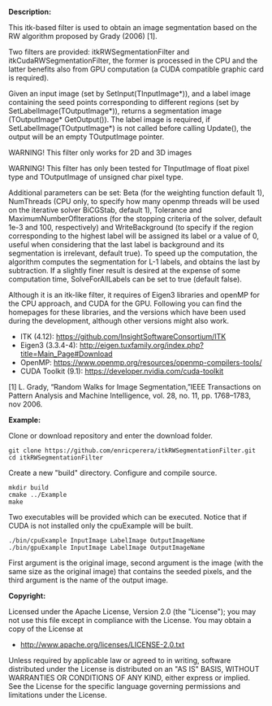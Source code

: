 
**Description:** 

  This itk-based filter is used to obtain an image segmentation based 
  on the RW algorithm proposed by Grady (2006) [1]. 

  Two filters are provided: itkRWSegmentationFilter and 
  itkCudaRWSegmentationFilter, the former is processed in the CPU and 
  the latter benefits also from GPU computation (a CUDA compatible 
  graphic card is required).
  
  Given an input image (set by SetInput(TInputImage*)), and a label 
  image containing the seed points corresponding to different regions
  (set by SetLabelImage(TOutputImage*)), returns a segmentation image
  (TOutputImage* GetOutput()). The label image is required, if 
  SetLabelImage(TOutputImage*) is not called before calling Update(),
  the output will be an empty TOutputImage pointer.

  WARNING! This filter only works for 2D and 3D images

  WARNING! This filter has only been tested for TInputImage of float 
  pixel type and TOutputImage of unsigned char pixel type.

  Additional parameters can be set: Beta (for the weighting function
  default 1), NumThreads (CPU only, to specify how many openmp threads 
  will be used on the iterative solver BiCGStab, default 1), Tolerance 
  and MaximumNumberOfIterations (for the stopping criteria of the solver,
  default 1e-3 and 100, respectively) and WriteBackground (to specify
  if the region corresponding to the highest label will be assigned 
  its label or a value of 0, useful when considering that the last 
  label is background and its segmentation is irrelevant, default true).
  To speed up the computation, the algorithm computes the segmentation
  for L-1 labels, and obtains the last by subtraction. If a slightly 
  finer result is desired at the expense of some computation time, 
  SolveForAllLabels can be set to true (default false).

  Although it is an itk-like filter, it requires of Eigen3 libraries
  and openMP for the CPU approach, and CUDA for the GPU. Following you 
  can find the homepages for these libraries, and the versions which have 
  been used during the development, although other versions might also 
  work.

  - ITK (4.12): https://github.com/InsightSoftwareConsortium/ITK
  - Eigen3 (3.3.4-4): http://eigen.tuxfamily.org/index.php?title=Main_Page#Download
  - OpenMP: https://www.openmp.org/resources/openmp-compilers-tools/
  - CUDA Toolkit (9.1): https://developer.nvidia.com/cuda-toolkit 

  [1] L. Grady, “Random Walks for Image Segmentation,”IEEE 
      Transactions on Pattern Analysis and Machine Intelligence, 
      vol. 28, no. 11, pp. 1768–1783, nov 2006.


**Example:**

  Clone or download repository and enter the download folder.

    git clone https://github.com/enricperera/itkRWSegmentationFilter.git
    cd itkRWSegmentationFilter

  Create a new "build" directory. Configure and compile source.

    mkdir build
    cmake ../Example
    make

  Two executables will be provided which can be executed. Notice that if
  CUDA is not installed only the cpuExample will be built.

    ./bin/cpuExample InputImage LabelImage OutputImageName
    ./bin/gpuExample InputImage LabelImage OutputImageName

  First argument is the original image, second argument is the image
  (with the same size as the original image) that contains the seeded
  pixels, and the third argument is the name of the output image.


**Copyright:**

  Licensed under the Apache License, Version 2.0 (the "License");
  you may not use this file except in compliance with the License.
  You may obtain a copy of the License at

  - http://www.apache.org/licenses/LICENSE-2.0.txt

  Unless required by applicable law or agreed to in writing, software
  distributed under the License is distributed on an "AS IS" BASIS,
  WITHOUT WARRANTIES OR CONDITIONS OF ANY KIND, either express or implied.
  See the License for the specific language governing permissions and
  limitations under the License.
 